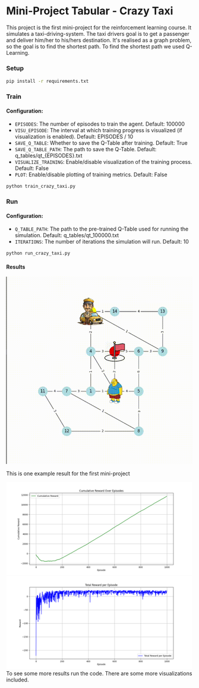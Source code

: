 # Mini-Project Tabular - Crazy Taxi
This project is the first mini-project for the reinforcement learning course. It simulates a taxi-driving-system. The taxi drivers goal is to get a passenger and deliver him/her to his/hers destination. It's realised as a graph problem, so the goal is to find the shortest path. To find the shortest path we used Q-Learning. 

### Setup
```bash
pip install -r requirements.txt
```

### Train

#### Configuration:
- `EPISODES`: The number of episodes to train the agent. Default: 100000
- `VISU_EPISODE`: The interval at which training progress is visualized (if visualization is enabled). Default: EPISODES / 10
- `SAVE_Q_TABLE`: Whether to save the Q-Table after training. Default: True
- `SAVE_Q_TABLE_PATH`: The path to save the Q-Table. Default: q_tables/qt_{EPISODES}.txt
- `VISUALIZE_TRAINING`: Enable/disable visualization of the training process. Default: False
- `PLOT`: Enable/disable plotting of training metrics. Default: False

```bash
python train_crazy_taxi.py
```

### Run
#### Configuration:
- `Q_TABLE_PATH`: The path to the pre-trained Q-Table used for running the simulation. Default: q_tables/qt_100000.txt
- `ITERATIONS`: The number of iterations the simulation will run. Default: 10

```bash
python run_crazy_taxi.py
```

#### Results
![crazy taxi](assets/visu.gif)

This is one example result for the first mini-project
<div>
    <img src="/tabular/plots/cumulative_reward_plot.png" alt="First Result" width="500">
    <img src="/tabular/plots/total_reward_plot.png" alt="First Result" width="500">
</div>
To see some more results run the code. There are some more visualizations included.